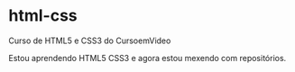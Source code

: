 # html-css
 Curso de HTML5 e CSS3 do CursoemVideo

Estou aprendendo HTML5 CSS3 e agora estou mexendo com repositórios.